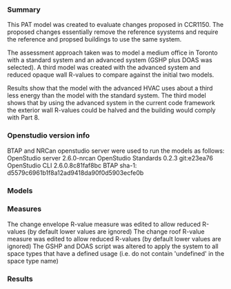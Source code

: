 ### Summary
This PAT model was created to evaluate changes proposed in CCR1150. The proposed changes essentially remove the reference syystems 
and require the reference and propsed buildings to use the same system.

The assessment approach taken was to model a medium office in Toronto with a standard system and an advanced system (GSHP plus DOAS was selected). 
A third model was created with the advanced system and reduced opaque wall R-values to compare against the initial two models.

Results show that the model with the advanced HVAC uses about a third less energy than the model with the standard system. The third model shows that
by using the advanced system in the current code framework the exterior wall R-values could be halved and the building would comply with Part 8.

### Openstudio version info
BTAP and NRCan openstudio server were used to run the models as follows:
OpenStudio server 2.6.0-nrcan
OpenStudio Standards 0.2.3 git:e23ea76
OpenStudio CLI 2.6.0.8c81faf8bc
BTAP sha-1: d5579c6961b1f8a12ad9418da90f0d5903ecfe0b

### Models

### Measures
The change envelope R-value measure was edited to allow reduced R-values (by default lower values are ignored)
The change roof R-value measure was edited to allow reduced R-values (by default lower values are ignored)
The GSHP and DOAS script was altered to apply the system to all space types that have a defined usage (i.e. do not contain 'undefined' 
in the space type name)

### Results
